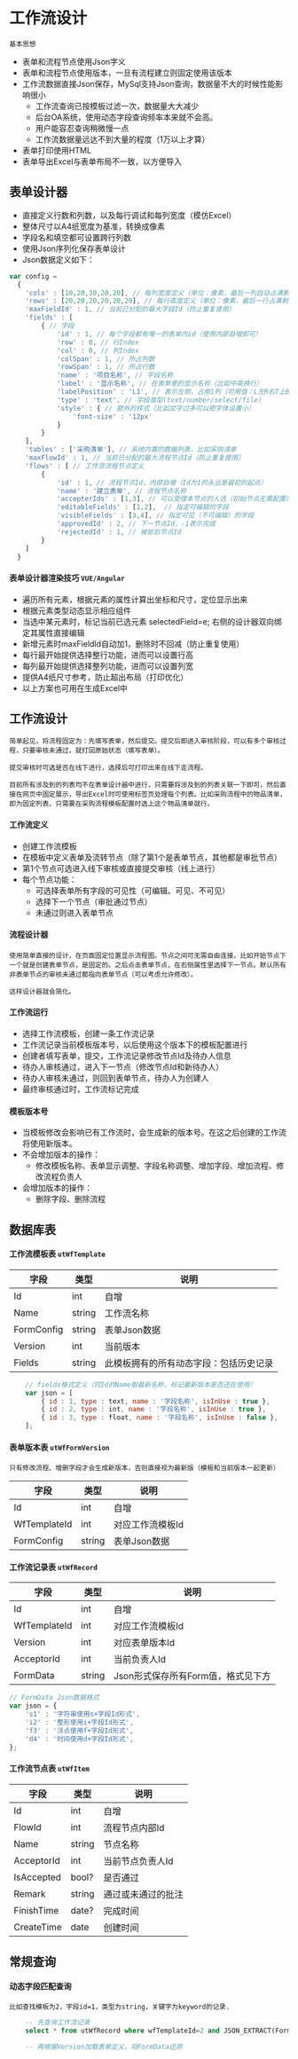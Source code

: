 # 工作流设计

    基本思想

- 表单和流程节点使用Json字义
- 表单和流程节点使用版本，一旦有流程建立则固定使用该版本
- 工作流数据直接Json保存，MySql支持Json查询，数据量不大的时候性能影响很小
    - 工作流查询已按模板过滤一次，数据量大大减少
    - 后台OA系统，使用动态字段查询频率本来就不会高。
    - 用户能容忍查询稍微慢一点
    - 工作流数据量远达不到大量的程度（1万以上才算）
- 表单打印使用HTML
- 表单导出Excel与表单布局不一致，以方便导入

## 表单设计器
- 直接定义行数和列数，以及每行调试和每列宽度（模仿Excel）
- 整体尺寸以A4纸宽度为基准，转换成像素
- 字段名和填空都可设置跨行列数
- 使用Json序列化保存表单设计
- Json数据定义如下：

```javascript
var config = 
  {
    'cols' : [10,20,30,20,20], // 每列宽度定义（单位：像素，最后一列自动占满剩余空间）
    'rows' : [20,20,20,20,20,20], // 每行高度定义（单位：像素，最后一行占满剩余空间） 
    'maxFieldId' : 1, // 当前已分配的最大字段Id（防止重复使用）
    'fields' : [ 
        { // 字段
            'id' : 1, // 每个字段都有唯一的表单内id（使用内部自增即可）
            'row' : 0, // 行Index
            'col' : 0, // 列Index 
            'colSpan' : 1, // 所占列数
            'rowSpan' : 1, // 所占行数
            'name' : '项目名称', // 字段名称
            'label' : '显示名称', // 在表单里的显示名称（比如中英换行）
            'labelPosition' : 'L1', // 表示左侧，占用1列（可用值：L左R右T上B下）
            'type' : 'text', // 字段类型(text/number/select/file)
            'style' : { // 额外的样式（比如文字过多可以把字体设置小）
                'font-size' : '12px'
            }
        }
    ],
    'tables' : ['采购清单'], // 系统内置的数据列表，比如采购清单
    'maxFlowId' : 1, // 当前已分配的最大流程节点Id（防止重复使用）
    'flows' : [ // 工作流流程节点定义
        {
            'id' : 1, // 流程节点Id，内部自增（Id为1的永远是最初的起点）
            'name' : '建立表单', // 流程节点名称
            'accepterIds' : [1,3], // 可以受理本节点的人选（初始节点无需配置）
            'editableFields' : [1,2],  // 指定可编辑的字段
            'visibleFields' : [3,4], // 指定可见（不可编辑）的字段
            'approvedId' : 2, // 下一节点Id，-1表示完成
            'rejectedId' : 1, // 被拒后节点Id
        }
    ]
  }
```

#### 表单设计器渲染技巧 `VUE/Angular`

- 遍历所有元素，根据元素的属性计算出坐标和尺寸，定位显示出来
- 根据元素类型动态显示相应组件
- 当选中某元素时，标记当前已选元素 selectedField=e; 右侧的设计器双向绑定其属性直接编辑
- 新增元素时maxFieldId自动加1，删除时不回减（防止重复使用）
- 每行最开始提供选择整行功能，进而可以设置行高
- 每列最开始提供选择整列功能，进而可以设置列宽
- 提供A4纸尺寸参考，防止超出布局（打印优化）
- 以上方案也可用在生成Excel中

## 工作流设计

    简单起见，将流程固定为：先填写表单，然后提交。提交后即进入审核阶段，可以有多个审核过程，只要审核未通过，就打回原始状态（填写表单）。
    
    提交审核时可选是否在线下进行，选择后可打印出来在线下走流程。

    目前所有涉及到的列表均不在表单设计器中进行，只需要将涉及到的列表关联一下即可，然后直接在网页中固定展示，导出Excel时可使用标签页处理每个列表。比如采购流程中的物品清单，即为固定列表，只需要在采购流程模板配置时选上这个物品清单就行。

#### 工作流定义

- 创建工作流模板
- 在模板中定义表单及流转节点（除了第1个是表单节点，其他都是审批节点）
- 第1个节点可选进入线下审核或直接提交审核（线上进行）
- 每个节点功能：
  - 可选择表单所有字段的可见性（可编辑、可见、不可见）
  - 选择下一个节点（审批通过节点）
  - 未通过则进入表单节点

#### 流程设计器

    使用简单直接的设计，在页面固定位置显示流程图。节点之间可无需自由连接，比如开始节点下一个就是创建表单节点，是固定的。之后点击表单节点，在右侧属性里选择下一节点。默认所有非表单节点的审核未通过都指向表单节点（可以考虑允许修改）。

    这样设计器就会简化。

#### 工作流运行

- 选择工作流模板，创建一条工作流记录
- 工作流记录当前模板版本号，以后使用这个版本下的模板配置进行
- 创建者填写表单，提交，工作流记录修改节点Id及待办人信息
- 待办人审核通过，进入下一节点（修改节点Id和新待办人）
- 待办人审核未通过，则回到表单节点，待办人为创建人
- 最终审核通过时，工作流标记完成

#### 模板版本号

- 当模板修改会影响已有工作流时，会生成新的版本号。在这之后创建的工作流将使用新版本。
- 不会增加版本的操作：
  - 修改模板名称、表单显示调整、字段名称调整、增加字段、增加流程、修改流程负责人
- 会增加版本的操作：
  - 删除字段、删除流程

## 数据库表

#### 工作流模板表 `utWfTemplate`

| 字段 | 类型 | 说明 |
| ---- | ---- | ---- |
| Id | int | 自增 |
| Name | string | 工作流名称 |
| FormConfig | string | 表单Json数据 |
| Version | int | 当前版本 |
| Fields | string | 此模板拥有的所有动态字段：包括历史记录 |

```javascript
    // fields格式定义（同Id的Name取最新名称，标记最新版本是否还在使用）
    var json = [
        { id : 1, type : text, name : '字段名称', isInUse : true },
        { id : 2, type : int, name : '字段名称', isInUse : true },
        { id : 3, type : float, name : '字段名称', isInUse : false },
    ];
```

#### 表单版本表 `utWfFormVersion`
    只有修改流程、增删字段才会生成新版本，否则直接视为最新版（模板和当前版本一起更新）
| 字段 | 类型 | 说明 |
| ---- | ---- | ---- |
| Id | int | 自增 |
| WfTemplateId | int | 对应工作流模板Id |
| FormConfig | string | 表单Json数据 |

#### 工作流记录表 `utWfRecord`

| 字段 | 类型 | 说明 |
| ---- | ---- | ---- |
| Id | int | 自增 |
| WfTemplateId | int | 对应工作流模板Id |
| Version | int | 对应表单版本Id |
| AcceptorId | int | 当前负责人Id |
| FormData | string | Json形式保存所有Form值，格式见下方 |

```javascript
// FormData Json数据格式
var json = {
    's1' : '字符串使用s+字段Id形式',
    'i2' : '整形使用i+字段Id形式',
    'f3' : '浮点使用f+字段Id形式',
    'd4' : '时间使用d+字段Id形式',
};
```

#### 工作流节点表 `utWfItem`

| 字段 | 类型 | 说明 |
| ---- | ---- | ---- |
| Id | int | 自增 |
| FlowId | int | 流程节点内部Id |
| Name | string | 节点名称 |
| AcceptorId | int | 当前节点负责人Id |
| IsAccepted | bool? | 是否通过 |
| Remark | string | 通过或未通过的批注 |
| FinishTime | date? | 完成时间 |
| CreateTime | date | 创建时间 |

## 常规查询

#### 动态字段匹配查询
    比如查找模板为2，字段id=1，类型为string，关键字为keyword的记录.
```sql
    -- 先查询工作流记录
    select * from utWfRecord where wfTemplateId=2 and JSON_EXTRACT(FormData, '$.s1') like '%keyword%'

    -- 再根据Version加载表单定义，将FormData还原
```